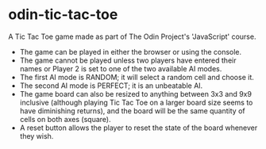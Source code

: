 # odin-tic-tac-toe
A Tic Tac Toe game made as part of The Odin Project's 'JavaScript' course.

- The game can be played in either the browser or using the console.
- The game cannot be played unless two players have entered their names or Player 2 is set to one of the two available AI modes.
- The first AI mode is RANDOM; it will select a random cell and choose it.
- The second AI mode is PERFECT; it is an unbeatable AI.
- The game board can also be resized to anything between 3x3 and 9x9 inclusive (although playing Tic Tac Toe on a larger board size seems to have diminishing returns), and the board will be the same quantity of cells on both axes (square).
- A reset button allows the player to reset the state of the board whenever they wish.